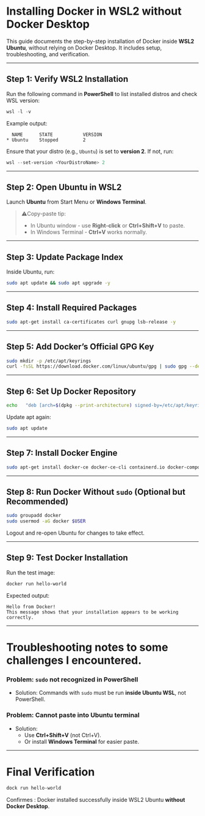 # Installing Docker in WSL2 without Docker Desktop

This guide documents the step-by-step installation of Docker inside **WSL2 Ubuntu**, without relying on Docker Desktop. It includes setup, troubleshooting, and verification.

---

##  Step 1: Verify WSL2 Installation
Run the following command in **PowerShell** to list installed distros and check WSL version:


```powershell
wsl -l -v
```

Example output:
```
  NAME      STATE           VERSION
* Ubuntu    Stopped         2
```

Ensure that your distro (e.g., `Ubuntu`) is set to **version 2**. 
If not, run:

```powershell
wsl --set-version <YourDistroName> 2
```

---

##  Step 2: Open Ubuntu in WSL2
Launch **Ubuntu** from Start Menu or **Windows Terminal**.

> ⚠️Copy-paste tip: 
> - In Ubuntu window - use **Right-click** or **Ctrl+Shift+V** to paste. 
> - In Windows Terminal - **Ctrl+V** works normally.

---

##  Step 3: Update Package Index
Inside Ubuntu, run:

```bash
sudo apt update && sudo apt upgrade -y
```

---

##  Step 4: Install Required Packages
```bash
sudo apt-get install ca-certificates curl gnupg lsb-release -y
```

---

##  Step 5: Add Docker’s Official GPG Key
```bash
sudo mkdir -p /etc/apt/keyrings
curl -fsSL https://download.docker.com/linux/ubuntu/gpg | sudo gpg --dearmor -o /etc/apt/keyrings/docker.gpg
```

---

##  Step 6: Set Up Docker Repository
```bash
echo   "deb [arch=$(dpkg --print-architecture) signed-by=/etc/apt/keyrings/docker.gpg] https://download.docker.com/linux/ubuntu   $(lsb_release -cs) stable" | sudo tee /etc/apt/sources.list.d/docker.list > /dev/null
```

Update apt again:
```bash
sudo apt update
```

---

##  Step 7: Install Docker Engine
```bash
sudo apt-get install docker-ce docker-ce-cli containerd.io docker-compose-plugin -y
```

---

##  Step 8: Run Docker Without `sudo` (Optional but Recommended)
```bash
sudo groupadd docker
sudo usermod -aG docker $USER
```

Logout and re-open Ubuntu for changes to take effect.

---

##  Step 9: Test Docker Installation
Run the test image:
```bash
docker run hello-world
```

Expected output:
```
Hello from Docker!
This message shows that your installation appears to be working correctly.
```

---

#   Troubleshooting notes to some challenges I encountered.

###   Problem: `sudo` not recognized in PowerShell
- Solution: Commands with `sudo` must be run **inside Ubuntu WSL**, not PowerShell.

###   Problem: Cannot paste into Ubuntu terminal
- Solution: 
  - Use **Ctrl+Shift+V** (not Ctrl+V). 
  - Or install **Windows Terminal** for easier paste. 


---

#  Final Verification
```bash
dock run hello-world
```
Confirmes : Docker installed successfully inside WSL2 Ubuntu **without Docker Desktop**.

